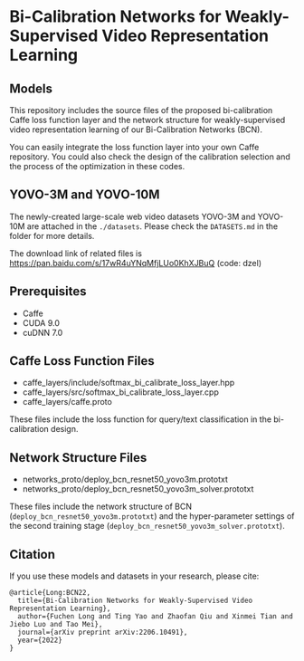 # Bi-Calibration Networks for Weakly-Supervised Video Representation Learning

## Models
This repository includes the source files of the proposed bi-calibration Caffe loss function layer and the network structure for weakly-supervised video representation learning of our Bi-Calibration Networks (BCN).

You can easily integrate the loss function layer into your own Caffe repository. 
You could also check the design of the calibration selection and the process of the optimization in these codes.

## YOVO-3M and YOVO-10M
The newly-created large-scale web video datasets YOVO-3M and YOVO-10M are attached in the `./datasets`. Please check the `DATASETS.md` in the folder for more details.

The download link of related files is https://pan.baidu.com/s/17wR4uYNqMfjLUo0KhXJBuQ (code: dzel) 

## Prerequisites

- Caffe 
- CUDA 9.0
- cuDNN 7.0


## Caffe Loss Function Files
- caffe_layers/include/softmax_bi_calibrate_loss_layer.hpp
- caffe_layers/src/softmax_bi_calibrate_loss_layer.cpp
- caffe_layers/caffe.proto

These files include the loss function for query/text classification in the bi-calibration design.


## Network Structure Files
- networks_proto/deploy_bcn_resnet50_yovo3m.prototxt
- networks_proto/deploy_bcn_resnet50_yovo3m_solver.prototxt

These files include the network structure of BCN (`deploy_bcn_resnet50_yovo3m.prototxt`) and the hyper-parameter settings of the second training stage (`deploy_bcn_resnet50_yovo3m_solver.prototxt`).

## Citation

If you use these models and datasets in your research, please cite:

    @article{Long:BCN22,
      title={Bi-Calibration Networks for Weakly-Supervised Video Representation Learning},
      author={Fuchen Long and Ting Yao and Zhaofan Qiu and Xinmei Tian and Jiebo Luo and Tao Mei},
      journal={arXiv preprint arXiv:2206.10491},
      year={2022}
    }